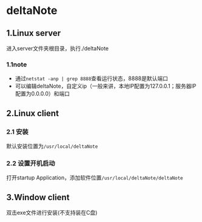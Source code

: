 # deltaNote

## 1.Linux server

进入server文件夹根目录，执行./deltaNote

### 1.1note

- 通过`netstat -anp | grep 8888`查看运行状态，8888是默认端口
- 可以编辑deltaNote，自定义ip（一般来讲，本地IP配置为127.0.0.1；服务器IP配置为0.0.0.0）和端口

## 2.Linux client

### 2.1 安装

默认安装位置为`/usr/local/deltaNote`

### 2.2 设置开机启动

打开startup Application，添加软件位置`/usr/local/deltaNote/deltaNote`

## 3.Window client

双击exe文件进行安装(不支持装在C盘)